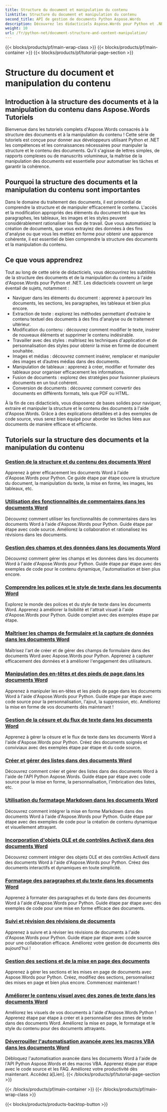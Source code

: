 ```yaml
---
title: Structure du document et manipulation du contenu
linktitle: Structure du document et manipulation du contenu
second_title: API de gestion de documents Python Aspose.Words
description: Découvrez les didacticiels Aspose.Words pour Python et .NET, axés sur la structure des documents et la manipulation du contenu. Apprenez à parcourir, extraire et modifier efficacement les éléments d'un document. Exemples de code source fournis.
weight: 10
url: /fr/python-net/document-structure-and-content-manipulation/
---
```


{{< blocks/products/pf/main-wrap-class >}}
{{< blocks/products/pf/main-container >}}
{{< blocks/products/pf/tutorial-page-section >}}

# Structure du document et manipulation du contenu


## Introduction à la structure des documents et à la manipulation du contenu dans Aspose.Words Tutoriels

Bienvenue dans les tutoriels complets d'Aspose.Words consacrés à la structure des documents et à la manipulation du contenu ! Cette série de tutoriels est conçue pour donner aux développeurs utilisant Python et .NET les compétences et les connaissances nécessaires pour manipuler la structure et le contenu des documents. Qu'il s'agisse de lettres simples, de rapports complexes ou de manuscrits volumineux, la maîtrise de la manipulation des documents est essentielle pour automatiser les tâches et garantir la cohérence.

## Pourquoi la structure des documents et la manipulation du contenu sont importantes

Dans le domaine du traitement des documents, il est primordial de comprendre la structure et de manipuler efficacement le contenu. L'accès et la modification appropriés des éléments du document tels que les paragraphes, les tableaux, les images et les styles peuvent considérablement rationaliser les flux de travail. Que vous automatisiez la création de documents, que vous extrayiez des données à des fins d'analyse ou que vous les mettiez en forme pour obtenir une apparence cohérente, il est essentiel de bien comprendre la structure des documents et la manipulation du contenu.

## Ce que vous apprendrez

Tout au long de cette série de didacticiels, vous découvrirez les subtilités de la structure des documents et de la manipulation du contenu à l'aide d'Aspose.Words pour Python et .NET. Les didacticiels couvrent un large éventail de sujets, notamment :

- Naviguer dans les éléments du document : apprenez à parcourir les documents, les sections, les paragraphes, les tableaux et bien plus encore.
- Extraction de texte : explorez les méthodes permettant d'extraire le contenu textuel des documents à des fins d'analyse ou de traitement ultérieur.
- Modification du contenu : découvrez comment modifier le texte, insérer de nouveaux éléments et supprimer le contenu indésirable.
- Travailler avec des styles : maîtrisez les techniques d'application et de personnalisation des styles pour obtenir la mise en forme de document souhaitée.
- Images et médias : découvrez comment insérer, remplacer et manipuler des images et d’autres médias dans des documents.
- Manipulation de tableaux : apprenez à créer, modifier et formater des tableaux pour organiser efficacement les informations.
- Fusion de documents : explorez des stratégies pour fusionner plusieurs documents en un tout cohérent.
- Conversion de documents : découvrez comment convertir des documents en différents formats, tels que PDF ou HTML.

À la fin de ces didacticiels, vous disposerez de bases solides pour naviguer, extraire et manipuler la structure et le contenu des documents à l'aide d'Aspose.Words. Grâce à des explications détaillées et à des exemples de code source, vous serez bien équipé pour aborder les tâches liées aux documents de manière efficace et efficiente.

## Tutoriels sur la structure des documents et la manipulation du contenu
### [Gestion de la structure et du contenu des documents Word](./document-structure-content/)
Apprenez à gérer efficacement les documents Word à l'aide d'Aspose.Words pour Python. Ce guide étape par étape couvre la structure du document, la manipulation du texte, la mise en forme, les images, les tableaux, etc. 
### [Utilisation des fonctionnalités de commentaires dans les documents Word](./document-comments/)
Découvrez comment utiliser les fonctionnalités de commentaires dans les documents Word à l'aide d'Aspose.Words pour Python. Guide étape par étape avec code source. Améliorez la collaboration et rationalisez les révisions dans les documents.
### [Gestion des champs et des données dans les documents Word](./document-fields/)
Découvrez comment gérer les champs et les données dans les documents Word à l'aide d'Aspose.Words pour Python. Guide étape par étape avec des exemples de code pour le contenu dynamique, l'automatisation et bien plus encore. 
### [Comprendre les polices et le style de texte dans les documents Word](./document-fonts/)
Explorez le monde des polices et du style de texte dans les documents Word. Apprenez à améliorer la lisibilité et l'attrait visuel à l'aide d'Aspose.Words pour Python. Guide complet avec des exemples étape par étape.
### [Maîtriser les champs de formulaire et la capture de données dans les documents Word](./document-form-fields/)
Maîtrisez l'art de créer et de gérer des champs de formulaire dans des documents Word avec Aspose.Words pour Python. Apprenez à capturer efficacement des données et à améliorer l'engagement des utilisateurs. 
### [Manipulation des en-têtes et des pieds de page dans les documents Word](./document-headers-footers/)
Apprenez à manipuler les en-têtes et les pieds de page dans les documents Word à l'aide d'Aspose.Words pour Python. Guide étape par étape avec code source pour la personnalisation, l'ajout, la suppression, etc. Améliorez la mise en forme de vos documents dès maintenant !
### [Gestion de la césure et du flux de texte dans les documents Word](./document-hyphenation/)
Apprenez à gérer la césure et le flux de texte dans les documents Word à l'aide d'Aspose.Words pour Python. Créez des documents soignés et conviviaux avec des exemples étape par étape et du code source. 
### [Créer et gérer des listes dans des documents Word](./document-lists/)
Découvrez comment créer et gérer des listes dans des documents Word à l'aide de l'API Python Aspose.Words. Guide étape par étape avec code source pour la mise en forme, la personnalisation, l'imbrication des listes, etc. 
### [Utilisation du formatage Markdown dans les documents Word](./document-markdown/)
Découvrez comment intégrer la mise en forme Markdown dans des documents Word à l'aide d'Aspose.Words pour Python. Guide étape par étape avec des exemples de code pour la création de contenu dynamique et visuellement attrayant. 
### [Incorporation d'objets OLE et de contrôles ActiveX dans des documents Word](./document-ole-objects-active-x/)
 Découvrez comment intégrer des objets OLE et des contrôles ActiveX dans des documents Word à l'aide d'Aspose.Words pour Python. Créez des documents interactifs et dynamiques en toute simplicité.
### [Formatage des paragraphes et du texte dans les documents Word](./document-paragraphs/)
Apprenez à formater des paragraphes et du texte dans des documents Word à l'aide d'Aspose.Words pour Python. Guide étape par étape avec des exemples de code pour une mise en forme efficace des documents. 
### [Suivi et révision des révisions de documents](./document-revisions/)
Apprenez à suivre et à réviser les révisions de documents à l'aide d'Aspose.Words pour Python. Guide étape par étape avec code source pour une collaboration efficace. Améliorez votre gestion de documents dès aujourd'hui !
### [Gestion des sections et de la mise en page des documents](./document-sections/)
Apprenez à gérer les sections et les mises en page de documents avec Aspose.Words pour Python. Créez, modifiez des sections, personnalisez des mises en page et bien plus encore. Commencez maintenant ! 
### [Améliorer le contenu visuel avec des zones de texte dans les documents Word](./document-textboxes/)
Améliorez les visuels de vos documents à l'aide d'Aspose.Words Python ! Apprenez étape par étape à créer et à personnaliser des zones de texte dans des documents Word. Améliorez la mise en page, le formatage et le style du contenu pour des documents attrayants.
### [Déverrouiller l'automatisation avancée avec les macros VBA dans les documents Word](./document-vba-macros/)
 Débloquez l'automatisation avancée dans les documents Word à l'aide de l'API Python Aspose.Words et des macros VBA. Apprenez étape par étape avec le code source et les FAQ. Améliorez votre productivité dès maintenant. Accédez à[Lien].
{{< /blocks/products/pf/tutorial-page-section >}}

{{< /blocks/products/pf/main-container >}}
{{< /blocks/products/pf/main-wrap-class >}}

{{< blocks/products/products-backtop-button >}}
